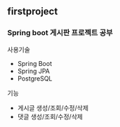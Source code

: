 ## firstproject

### Spring boot 게시판 프로젝트 공부

사용기술
- Spring Boot
- Spring JPA
- PostgreSQL

기능
- 게시글 생성/조회/수정/삭제
- 댓글 생성/조회/수정/삭제